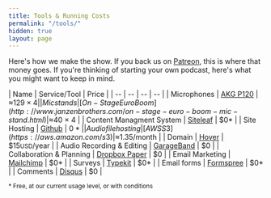 ```yaml
---
title: Tools & Running Costs
permalink: "/tools/"
hidden: true
layout: page
---
```


Here's how we make the show. If you back us on [Patreon](https://patreon.com/whatevertown), this is where that money goes. If you're thinking of starting your own podcast, here's what you might want to keep in mind.

| Name | Service/Tool | Price |
| -- | -- | -- | -- |
| Microphones | [AKG P120](http://www.janzenbrothers.com/akg-p120-project-studio-condenser-microphone.html)  | ≈$129 × 4 |
| Mic stands | [On-Stage Euro Boom](http://www.janzenbrothers.com/on-stage-euro-boom-mic-stand.html) | ≈$40 × 4 |
| Content Managment System | [Siteleaf](https://siteleaf.com) | $0* |
| Site Hosting | [Github](https://github.com) | $0* |
| Audio file hosting | [AWS S3](https://aws.amazon.com/s3) | ≈$1.35/month |
| Domain | [Hover](https://hover.com/pFKHjihm) | $15<small>USD</small>/year |
| Audio Recording & Editing | [GarageBand](https://www.apple.com/ca/mac/garageband/) | $0 |
| Collaboration & Planning | [Dropbox Paper](https://paper.dropbox.com) | $0 |
| Email Marketing | [Mailchimp](http://eepurl.com/dNrhWQ) | $0* |
| Surveys | [Typekit](https://typekit.com) | $0* |
| Email forms | [Formspree](https://formspree.io) | $0* |
| Comments | [Disqus](https://disqus.com) | $0 |

<small>* Free, at our current usage level, or with conditions</small>
